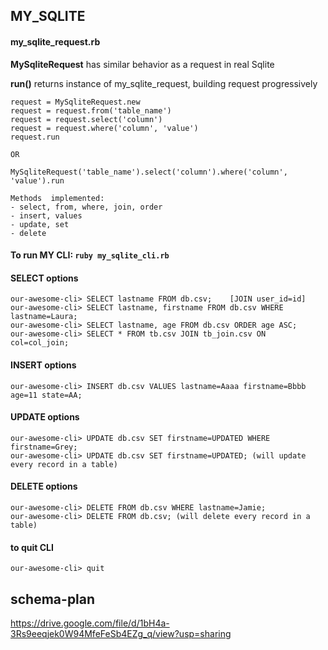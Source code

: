 ## MY_SQLITE

#### my_sqlite_request.rb

**MySqliteRequest** has similar behavior as a request in real Sqlite

**run()** returns instance of my_sqlite_request, building request progressively
```
request = MySqliteRequest.new
request = request.from('table_name')
request = request.select('column')
request = request.where('column', 'value')
request.run

OR

MySqliteRequest('table_name').select('column').where('column', 'value').run
```
```
Methods  implemented: 
- select, from, where, join, order
- insert, values
- update, set
- delete
```

#### To run  MY CLI: `ruby my_sqlite_cli.rb`


#### SELECT options
```
our-awesome-cli> SELECT lastname FROM db.csv;    [JOIN user_id=id]
our-awesome-cli> SELECT lastname, firstname FROM db.csv WHERE lastname=Laura;
our-awesome-cli> SELECT lastname, age FROM db.csv ORDER age ASC;
our-awesome-cli> SELECT * FROM tb.csv JOIN tb_join.csv ON col=col_join;
```

#### INSERT options
```
our-awesome-cli> INSERT db.csv VALUES lastname=Aaaa firstname=Bbbb age=11 state=AA;
```

#### UPDATE options
```
our-awesome-cli> UPDATE db.csv SET firstname=UPDATED WHERE firstname=Grey;
our-awesome-cli> UPDATE db.csv SET firstname=UPDATED; (will update every record in a table)
```

#### DELETE options
```
our-awesome-cli> DELETE FROM db.csv WHERE lastname=Jamie;
our-awesome-cli> DELETE FROM db.csv; (will delete every record in a table)
```

#### to quit CLI
```
our-awesome-cli> quit
```

## schema-plan
https://drive.google.com/file/d/1bH4a-3Rs9eeqjek0W94MfeFeSb4EZg_q/view?usp=sharing
